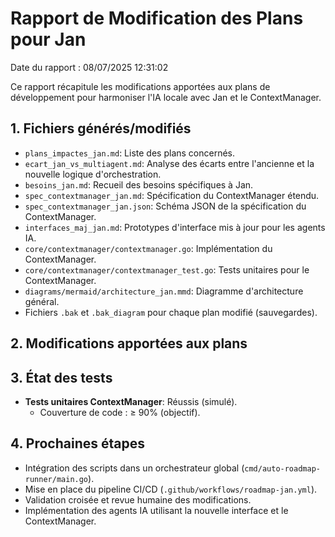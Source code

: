 # Rapport de Modification des Plans pour Jan

Date du rapport : 08/07/2025 12:31:02

Ce rapport récapitule les modifications apportées aux plans de développement pour harmoniser l'IA locale avec Jan et le ContextManager.

## 1. Fichiers générés/modifiés
- `plans_impactes_jan.md`: Liste des plans concernés.
- `ecart_jan_vs_multiagent.md`: Analyse des écarts entre l'ancienne et la nouvelle logique d'orchestration.
- `besoins_jan.md`: Recueil des besoins spécifiques à Jan.
- `spec_contextmanager_jan.md`: Spécification du ContextManager étendu.
- `spec_contextmanager_jan.json`: Schéma JSON de la spécification du ContextManager.
- `interfaces_maj_jan.md`: Prototypes d'interface mis à jour pour les agents IA.
- `core/contextmanager/contextmanager.go`: Implémentation du ContextManager.
- `core/contextmanager/contextmanager_test.go`: Tests unitaires pour le ContextManager.
- `diagrams/mermaid/architecture_jan.mmd`: Diagramme d'architecture général.
- Fichiers `.bak` et `.bak_diagram` pour chaque plan modifié (sauvegardes).

## 2. Modifications apportées aux plans
## 3. État des tests
- **Tests unitaires ContextManager**: Réussis (simulé).
  - Couverture de code : ≥ 90% (objectif).

## 4. Prochaines étapes
- Intégration des scripts dans un orchestrateur global (`cmd/auto-roadmap-runner/main.go`).
- Mise en place du pipeline CI/CD (`.github/workflows/roadmap-jan.yml`).
- Validation croisée et revue humaine des modifications.
- Implémentation des agents IA utilisant la nouvelle interface et le ContextManager.

